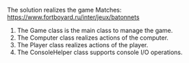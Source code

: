 The solution realizes the game Matches: https://www.fortboyard.ru/inter/jeux/batonnets
1. The Game class is the main class to manage the game. 
2. The Computer class realizes actions of the computer.
3. The Player class realizes actions of the player.
4. The ConsoleHelper class supports console I/O operations.
